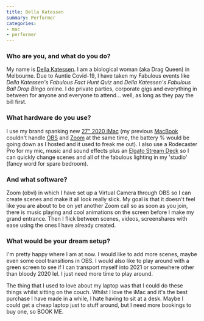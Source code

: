 ```yaml
---
title: Della Katessen
summary: Performer 
categories:
- mac
- performer
---
```


### Who are you, and what do you do?

My name is [Della Katessen](https://dellakatessen.com/ "Della's website."). I am a biological woman (aka Drag Queen) in Melbourne. Due to Auntie Covid-19, I have taken my Fabulous events like _Della Katessen's Fabulous Fact Hunt Quiz_ and _Della Katessen's Fabulous Ball Drop Bingo_ online. I do private parties, corporate gigs and everything in between for anyone and everyone to attend... well, as long as they pay the bill first.

### What hardware do you use?

I use my brand spanking new [27" 2020 iMac][imac] (my previous [MacBook][] couldn't handle [OBS][obs-studio] and [Zoom][zoom.2] at the same time, the battery % would be going down as I hosted and it used to freak me out). I also use a Rodecaster Pro for my mic, music and sound effects plus an [Elgato Stream Deck][stream-deck] so I can quickly change scenes and all of the fabulous lighting in my 'studio' (fancy word for spare bedroom).

### And what software?

Zoom (obvi) in which I have set up a Virtual Camera through OBS so I can create scenes and make it all look really slick. My goal is that it doesn't feel like you are about to be on yet another Zoom call so as soon as you join, there is music playing and cool animations on the screen before I make my grand entrance. Then I flick between scenes, videos, screenshares with ease using the ones I have already created.

### What would be your dream setup?

I'm pretty happy where I am at now. I would like to add more scenes, maybe even some cool transitions in OBS. I would also like to play around with a green screen to see if I can transport myself into 2021 or somewhere other than bloody 2020 lel. I just need more time to play around.

The thing that I used to love about my laptop was that I could do these things whilst sitting on the couch. Whilst I love the iMac and it's the best purchase I have made in a while, I hate having to sit at a desk. Maybe I could get a cheap laptop just to stuff around, but I need more bookings to buy one, so BOOK ME.

[imac]: https://www.apple.com/imac/ "An all-in-one computer."
[macbook]: https://en.wikipedia.org/wiki/MacBook "A laptop."
[obs-studio]: https://obsproject.com/ "Video recording and streaming software."
[stream-deck]: https://www.elgato.com/en/gaming/stream-deck "A programmable keyboard with 15 LCD keys."
[zoom.2]: https://zoom.us "Video conferencing software."
